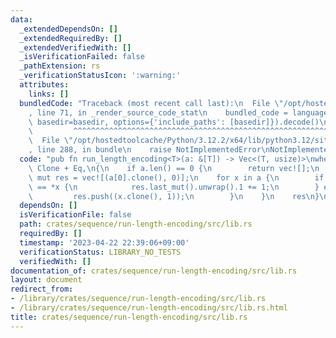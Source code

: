 ```yaml
---
data:
  _extendedDependsOn: []
  _extendedRequiredBy: []
  _extendedVerifiedWith: []
  _isVerificationFailed: false
  _pathExtension: rs
  _verificationStatusIcon: ':warning:'
  attributes:
    links: []
  bundledCode: "Traceback (most recent call last):\n  File \"/opt/hostedtoolcache/Python/3.12.2/x64/lib/python3.12/site-packages/onlinejudge_verify/documentation/build.py\"\
    , line 71, in _render_source_code_stat\n    bundled_code = language.bundle(stat.path,\
    \ basedir=basedir, options={'include_paths': [basedir]}).decode()\n          \
    \         ^^^^^^^^^^^^^^^^^^^^^^^^^^^^^^^^^^^^^^^^^^^^^^^^^^^^^^^^^^^^^^^^^^^^^^^^^^^^^^^^^\n\
    \  File \"/opt/hostedtoolcache/Python/3.12.2/x64/lib/python3.12/site-packages/onlinejudge_verify/languages/rust.py\"\
    , line 288, in bundle\n    raise NotImplementedError\nNotImplementedError\n"
  code: "pub fn run_length_encoding<T>(a: &[T]) -> Vec<(T, usize)>\nwhere\n    T:\
    \ Clone + Eq,\n{\n    if a.len() == 0 {\n        return vec![];\n    }\n    let\
    \ mut res = vec![(a[0].clone(), 0)];\n    for x in a {\n        if res.last().unwrap().0\
    \ == *x {\n            res.last_mut().unwrap().1 += 1;\n        } else {\n   \
    \         res.push((x.clone(), 1));\n        }\n    }\n    res\n}\n"
  dependsOn: []
  isVerificationFile: false
  path: crates/sequence/run-length-encoding/src/lib.rs
  requiredBy: []
  timestamp: '2023-04-22 22:39:06+09:00'
  verificationStatus: LIBRARY_NO_TESTS
  verifiedWith: []
documentation_of: crates/sequence/run-length-encoding/src/lib.rs
layout: document
redirect_from:
- /library/crates/sequence/run-length-encoding/src/lib.rs
- /library/crates/sequence/run-length-encoding/src/lib.rs.html
title: crates/sequence/run-length-encoding/src/lib.rs
---
```

